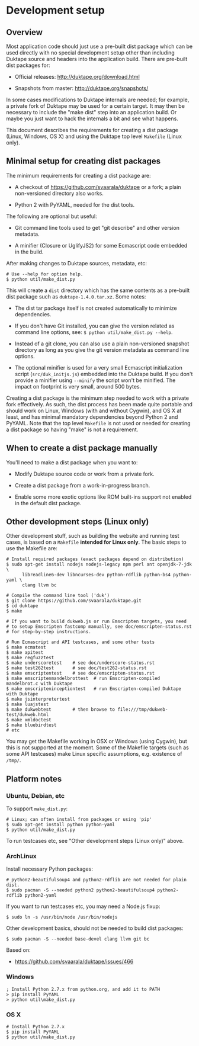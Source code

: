# Development setup

## Overview

Most application code should just use a pre-built dist package which can be
used directly with no special development setup other than including Duktape
source and headers into the application build.  There are pre-built dist
packages for:

* Official releases: http://duktape.org/download.html

* Snapshots from master: http://duktape.org/snapshots/

In some cases modifications to Duktape internals are needed; for example, a
private fork of Duktape may be used for a certain target.  It may then be
necessary to include the "make dist" step into an application build.  Or
maybe you just want to hack the internals a bit and see what happens.

This document describes the requirements for creating a dist package (Linux,
Windows, OS X) and using the Duktape top level `Makefile` (Linux only).

## Minimal setup for creating dist packages

The minimum requirements for creating a dist package are:

* A checkout of https://github.com/svaarala/duktape or a fork; a plain
  non-versioned directory also works.

* Python 2 with PyYAML, needed for the dist tools.

The following are optional but useful:

* Git command line tools used to get "git describe" and other version
  metadata.

* A minifier (Closure or UglifyJS2) for some Ecmascript code embedded in
  the build.

After making changes to Duktape sources, metadata, etc:

```
# Use --help for option help.
$ python util/make_dist.py
```

This will create a `dist` directory which has the same contents as a pre-built
dist package such as `duktape-1.4.0.tar.xz`.  Some notes:

* The dist tar package itself is not created automatically to minimize
  dependencies.

* If you don't have Git installed, you can give the version related as command
  line options, see: `$ python util/make_dist.py --help`.

* Instead of a git clone, you can also use a plain non-versioned snapshot
  directory as long as you give the git version metadata as command line
  options.

* The optional minifier is used for a very small Ecmascript initialization
  script (`src/duk_initjs.js`) embedded into the Duktape build.  If you don't
  provide a minifier using `--minify` the script won't be minified.  The
  impact on footprint is very small, around 500 bytes.

Creating a dist package is the minimum step needed to work with a private fork
effectively.  As such, the dist process has been made quite portable and should
work on Linux, Windows (with and without Cygwin), and OS X at least, and has
minimal mandatory dependencies beyond Python 2 and PyYAML.  Note that the top
level `Makefile` is not used or needed for creating a dist package so having
"make" is not a requirement.

## When to create a dist package manually

You'll need to make a dist package when you want to:

* Modify Duktape source code or work from a private fork.

* Create a dist package from a work-in-progress branch.

* Enable some more exotic options like ROM built-ins support not enabled in
  the default dist package.

## Other development steps (Linux only)

Other development stuff, such as building the website and running test cases,
is based on a `Makefile` **intended for Linux only**.  The basic steps to use
the Makefile are:

    # Install required packages (exact packages depend on distribution)
    $ sudo apt-get install nodejs nodejs-legacy npm perl ant openjdk-7-jdk \
          libreadline6-dev libncurses-dev python-rdflib python-bs4 python-yaml \
          clang llvm bc

    # Compile the command line tool ('duk')
    $ git clone https://github.com/svaarala/duktape.git
    $ cd duktape
    $ make

    # If you want to build dukweb.js or run Emscripten targets, you need
    # to setup Emscripten fastcomp manually, see doc/emscripten-status.rst
    # for step-by-step instructions.

    # Run Ecmascript and API testcases, and some other tests
    $ make ecmatest
    $ make apitest
    $ make regfuzztest
    $ make underscoretest    # see doc/underscore-status.rst
    $ make test262test       # see doc/test262-status.rst
    $ make emscriptentest    # see doc/emscripten-status.rst
    $ make emscriptenmandelbrottest  # run Emscripten-compiled mandelbrot.c with Duktape
    $ make emscripteninceptiontest   # run Emscripten-compiled Duktape with Duktape
    $ make jsinterpretertest
    $ make luajstest
    $ make dukwebtest        # then browse to file:///tmp/dukweb-test/dukweb.html
    $ make xmldoctest
    $ make bluebirdtest
    # etc

You may get the Makefile working in OSX or Windows (using Cygwin), but this is
not supported at the moment.  Some of the Makefile targets (such as some API
testcases) make Linux specific assumptions, e.g. existence of `/tmp/`.

## Platform notes

### Ubuntu, Debian, etc

To support `make_dist.py`:

```
# Linux; can often install from packages or using 'pip'
$ sudo apt-get install python python-yaml
$ python util/make_dist.py
```

To run testcases etc, see "Other development steps (Linux only)" above.

### ArchLinux

Install necessary Python packages:

```
# python2-beautifulsoup4 and python2-rdflib are not needed for plain dist.
$ sudo pacman -S --needed python2 python2-beautifulsoup4 python2-rdflib python2-yaml
```

If you want to run testcases etc, you may need a Node.js fixup:

```
$ sudo ln -s /usr/bin/node /usr/bin/nodejs
```

Other development basics, should not be needed to build dist packages:

```
$ sudo pacman -S --needed base-devel clang llvm git bc
```

Based on:

* https://github.com/svaarala/duktape/issues/466

### Windows

```
; Install Python 2.7.x from python.org, and add it to PATH
> pip install PyYAML
> python util\make_dist.py
```

### OS X

```
# Install Python 2.7.x
$ pip install PyYAML
$ python util/make_dist.py
```
